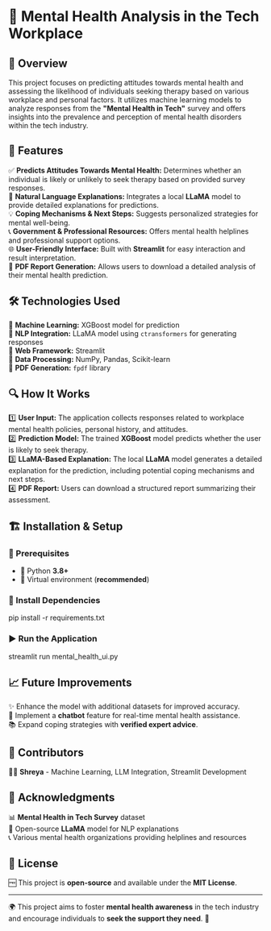 # 🧠 Mental Health Analysis in the Tech Workplace

## 🌟 Overview
This project focuses on predicting attitudes towards mental health and assessing the likelihood of individuals seeking therapy based on various workplace and personal factors. It utilizes machine learning models to analyze responses from the **"Mental Health in Tech"** survey and offers insights into the prevalence and perception of mental health disorders within the tech industry.

## 🚀 Features
✅ **Predicts Attitudes Towards Mental Health:** Determines whether an individual is likely or unlikely to seek therapy based on provided survey responses.  
🤖 **Natural Language Explanations:** Integrates a local **LLaMA** model to provide detailed explanations for predictions.  
💡 **Coping Mechanisms & Next Steps:** Suggests personalized strategies for mental well-being.  
📞 **Government & Professional Resources:** Offers mental health helplines and professional support options.  
🌐 **User-Friendly Interface:** Built with **Streamlit** for easy interaction and result interpretation.  
📄 **PDF Report Generation:** Allows users to download a detailed analysis of their mental health prediction.  

## 🛠️ Technologies Used
🔹 **Machine Learning:** XGBoost model for prediction  
🔹 **NLP Integration:** LLaMA model using `ctransformers` for generating responses  
🔹 **Web Framework:** Streamlit  
🔹 **Data Processing:** NumPy, Pandas, Scikit-learn  
🔹 **PDF Generation:** `fpdf` library  

## 🔍 How It Works
1️⃣ **User Input:** The application collects responses related to workplace mental health policies, personal history, and attitudes.  
2️⃣ **Prediction Model:** The trained **XGBoost** model predicts whether the user is likely to seek therapy.  
3️⃣ **LLaMA-Based Explanation:** The local **LLaMA** model generates a detailed explanation for the prediction, including potential coping mechanisms and next steps.  
4️⃣ **PDF Report:** Users can download a structured report summarizing their assessment.  

## 🏗️ Installation & Setup
### 📌 Prerequisites
- 🐍 Python **3.8+**
- 🔄 Virtual environment (**recommended**)

### 🔧 Install Dependencies

pip install -r requirements.txt


### ▶️ Run the Application

streamlit run mental_health_ui.py


## 📈 Future Improvements
✨ Enhance the model with additional datasets for improved accuracy.  
🤖 Implement a **chatbot** feature for real-time mental health assistance.  
📚 Expand coping strategies with **verified expert advice**.  

## 👥 Contributors
👩‍💻 **Shreya** - Machine Learning, LLM Integration, Streamlit Development  

## 💙 Acknowledgments
📊 **Mental Health in Tech Survey** dataset  
📝 Open-source **LLaMA** model for NLP explanations  
📞 Various mental health organizations providing helplines and resources  

## 📜 License
🆓 This project is **open-source** and available under the **MIT License**.  

---
🌍 This project aims to foster **mental health awareness** in the tech industry and encourage individuals to **seek the support they need**. 💙

